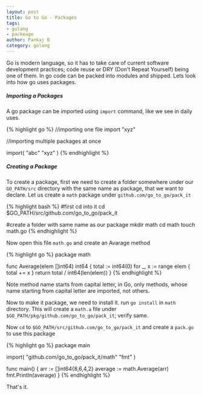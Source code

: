 ```yaml
---
layout: post
title: Go to Go - Packages
tags:
- golang
- packeage
author: Pankaj B
category: golang
---
```


Go is modern language, so it has to take care of current software development practices; code reuse or DRY (Don't Repeat Yourself) being one of them. In go code can be packed into modules and shipped. Lets look into how go uses packages.

##### Importing a Packages

A go package can be imported using `import` command, like we see in daily uses.

{% highlight go %}
//importing one file
import "xyz"

//importing multiple packages at once

import(
  "abc"
  "xyz"
)
{% endhighlight %}

##### Creating a Package

To create a package, first we need to create a folder somewhere under our `GO_PATH/src` directory with the same name as package, that we want to declare. Let us create a `math` package under `github.com/go_to_go/pack_it`

{% highlight bash %}
#first cd into it 
cd $GO_PATH/src/github.com/go_to_go/pack_it

#create a folder with same name as our package
mkdir math
cd math
touch math.go
{% endhighlight %}

Now open this file `math.go` and create an Avarage method

{% highlight go %}
package math

func Average(elem []int64) int64 {
  total := int64(0)
  for _, x := range elem {
    total += x
  }
  return total / int64(len(elem))
}
{% endhighlight %}

Note method name starts from capital letter, in Go, only methods, whose name starting from capital letter are imported, not others.

Now to make it package, we need to install it. run `go install` in `math` directory. This will create a `math.a` file under `$GO_PATH/pkg/github.com/go_to_go/pack_it`; verify same.

Now `cd` to `$GO_PATH/src/github.com/go_to_go/pack_it` and create a `pack.go` to use this package

{% highlight go %}
package main

import(
  "github.com/go_to_go/pack_it/math"
  "fmt"
)

func main() {
  arr := []int64{8,6,4,2}
  average := math.Average(arr)
  fmt.Println(average)
}
{% endhighlight %}

That's it.

